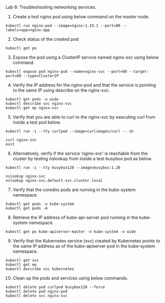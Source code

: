 Lab 6:  Troubleshooting networking services.
1. Create a test nginx pod using below command on the master node.
```
kubectl run nginx-pod --image=nginx:1.19.1 --port=80 --labels=app=nginx-app
``` 
2. Check status of the created pod 
```
kubectl get po
``` 
3. Expose the pod using a ClusterIP service named nginx-svc using below command.
```
kubectl expose pod nginx-pod --name=nginx-svc --port=80 --target-port=80 --type=ClusterIP
``` 
4. Verify the IP address for the nginx-pod and that the service is pointing to the same IP using describe on the nginx-svc.
```
kubectl get pods -o wide
kubectl describe svc nginx-svc
kubectl get ep nginx-svc
``` 
5. Verify that you are able to curl to the nginx-svc by executing curl from inside a test pod below.
```
kubectl run -i --tty curlpod --image=curlimages/curl -- sh
```
```
curl nginx-svc
exit
``` 
6. Alternatively, verify if the service ‘nginx-svc’ is reachable from the cluster by testing nslookup from inside a test busybox pod as below.
```
kubectl run -i --tty busybox128 --image=busybox:1.28 
```
```
nslookup nginx-svc 
nslookup nginx-svc.default.svc.cluster.local
``` 
7. Verify that the coredns pods are running in the kube-system namespace.
```
kubectl get pods -n kube-system
kubectl get pods -A
``` 
8. Retrieve the IP address of kube-api-server pod running in the kube-system namespace. 
```
kubectl get po kube-apiserver-master -n kube-system -o wide
``` 
9. Verify that the Kubernetes service (svc) created by Kubernetes points to the same IP address as of the kube-apiserver pod in the kube-system namespace.
```
kubectl get svc
kubectl get ep
kubectl describe svc kubernetes
``` 
10. Clean up the pods and services using below commands.
```
kubectl delete pod curlpod busybox128 --force
kubectl delete pod nginx-pod
kubectl delete svc nginx-svc
``` 
 
